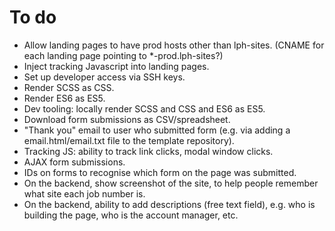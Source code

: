 To do
=====

* Allow landing pages to have prod hosts other than lph-sites. (CNAME for each landing page pointing to *-prod.lph-sites?)
* Inject tracking Javascript into landing pages.
* Set up developer access via SSH keys.
* Render SCSS as CSS.
* Render ES6 as ES5.
* Dev tooling: locally render SCSS and CSS and ES6 as ES5.
* Download form submissions as CSV/spreadsheet.
* "Thank you" email to user who submitted form (e.g. via adding a email.html/email.txt file to the template repository).
* Tracking JS: ability to track link clicks, modal window clicks.
* AJAX form submissions.
* IDs on forms to recognise which form on the page was submitted.
* On the backend, show screenshot of the site, to help people remember what site each job number is.
* On the backend, ability to add descriptions (free text field), e.g. who is building the page, who is the account manager, etc.
